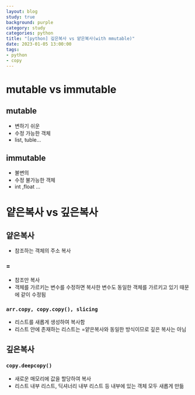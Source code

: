 ```yaml
---
layout: blog
study: true
background: purple
category: study
categories: python
title: "[python] 깊은복사 vs 얕은복사(with mmutable)"
date: 2023-01-05 13:00:00
tags:
- python
- copy
---
```


# mutable vs immutable

## mutable
- 변하기 쉬운
- 수정 가능한 객체
- list, tuble...

## immutable
- 불변의
- 수정 불가능한 객체
- int ,float ...

# 얕은복사 vs 깊은복사

## 얕은복사
- 참조하는 객체의 주소 복사

### =
- 참조만 복사
- 객체를 가르키는 변수를 수정하면 복사한 변수도 동일한 객체를 가르키고 있기 때문에 같이 수정됨

### `arr.copy, copy.copy(), slicing`
- 리스트를 새롭게 생성하여 복사함
- 리스트 안에 존재하는 리스트는 =얕은복사와 동일한 방식이므로 깊은 복사는 아님

## 깊은복사

### `copy.deepcopy()`
- 새로운 매모리에 값을 할당하여 복사
- 리스트 내부 리스트, 딕셔너리 내부 리스트 등 내부에 있는 객체 모두 새롭게 만듦

